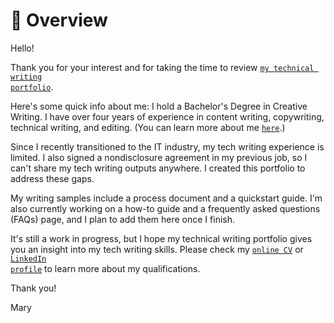 # 📄 Overview

Hello!

Thank you for your interest and for taking the time to review <code>[my technical writing portfolio](https://marytanaelportfolio.com/)</code>.

Here's some quick info about me: I hold a Bachelor's Degree in Creative Writing. I have over four years of experience in content writing, copywriting, technical writing, and editing. (You can learn more about me <code>[here](https://github.com/marytanaelwriter)</code>.)

Since I recently transitioned to the IT industry, my tech writing experience is limited. I also signed a nondisclosure agreement in my previous job, so I can't share my tech writing outputs anywhere. I created this portfolio to address these gaps.

My writing samples include a process document and a quickstart guide. I'm also currently working on a how-to guide and a frequently asked questions (FAQs) page, and I plan to add them here once I finish.

It's still a work in progress, but I hope my technical writing portfolio gives you an insight into my tech writing skills. Please check my <code>[online CV](https://marytanaelwriter.com)</code> or <code>[LinkedIn profile](https://www.linkedin.com/in/marytanaelwriter)</code> to learn more about my qualifications.

Thank you!

Mary
